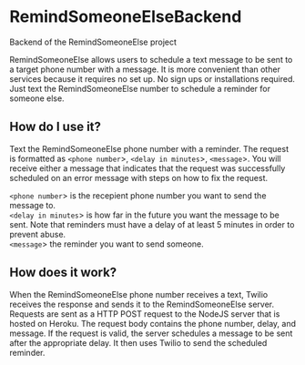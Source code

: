 # RemindSomeoneElseBackend
Backend of the RemindSomeoneElse project

RemindSomeoneElse allows users to schedule a text message to be sent to a target phone number with a message. It is more convenient than other services because it requires no set up. No sign ups or installations required. Just text the RemindSomeoneElse number to schedule a reminder for someone else.

## How do I use it?
Text the RemindSomeoneElse phone number with a reminder. The request is formatted as `<phone number`>, `<delay in minutes`>, `<message`>. You will receive either a message that indicates that the request was successfully scheduled on an error message with steps on how to fix the request.  

`<phone number`> is the recepient phone number you want to send the message to.  
`<delay in minutes`> is how far in the future you want the message to be sent. Note that reminders must have a delay of at least 5 minutes in order to prevent abuse.  
`<message`> the reminder you want to send someone.  

## How does it work?
When the RemindSomeoneElse phone number receives a text, Twilio receives the response and sends it to the RemindSomeoneElse server. Requests are sent as a HTTP POST request to the NodeJS server that is hosted on Heroku. The request body contains the phone number, delay, and message. If the request is valid, the server schedules a message to be sent after the appropriate delay. It then uses Twilio to send the scheduled reminder.
